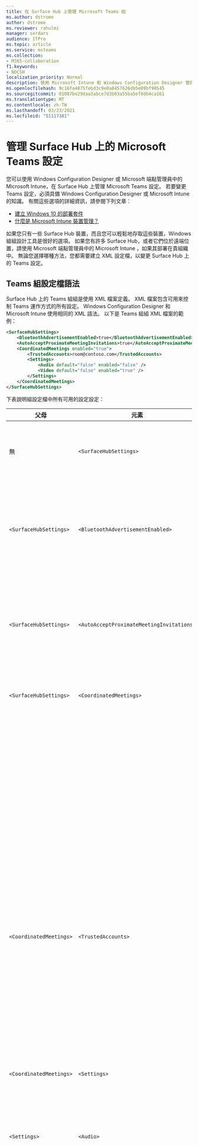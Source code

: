 ```yaml
---
title: 在 Surface Hub 上管理 Microsoft Teams 組
ms.author: dstrome
author: dstrome
ms.reviewer: rahulmi
manager: serdars
audience: ITPro
ms.topic: article
ms.service: msteams
ms.collection:
- M365-collaboration
f1.keywords:
- NOCSH
localization_priority: Normal
description: 使用 Microsoft Intune 和 Windows Configuration Designer 管理 Surface Hub 上的 Microsoft Teams 設定
ms.openlocfilehash: 9c16fa4875febd3c9e0a8457626db5e09bf90545
ms.sourcegitcommit: 01087be29daa3abce7d3b03a55ba5ef8db4ca161
ms.translationtype: MT
ms.contentlocale: zh-TW
ms.lasthandoff: 03/23/2021
ms.locfileid: "51117381"
---
```

# <a name="manage-microsoft-teams-settings-on-surface-hub"></a>管理 Surface Hub 上的 Microsoft Teams 設定

您可以使用 Windows Configuration Designer 或 Microsoft 端點管理員中的 Microsoft Intune，在 Surface Hub 上管理 Microsoft Teams 設定。 若要變更 Teams 設定，必須具備 Windows Configuration Designer 或 Microsoft Intune 的知識。 有關這些選項的詳細資訊，請參閱下列文章：

- [建立 Windows 10 的部署套件](/windows/configuration/provisioning-packages/provisioning-create-package)
- [什麼是 Microsoft Intune 裝置管理？](/mem/intune/remote-actions/device-management)

如果您只有一些 Surface Hub 裝置，而且您可以輕鬆地存取這些裝置，Windows 組組設計工具是很好的選項。 如果您有許多 Surface Hub，或者它們位於遠端位置，請使用 Microsoft 端點管理員中的 Microsoft Intune ，如果其部署在貴組織中。 無論您選擇哪種方法，您都需要建立 XML 設定檔，以變更 Surface Hub 上的 Teams 設定。

## <a name="teams-configuration-file-syntax"></a>Teams 組設定檔語法

Surface Hub 上的 Teams 組組是使用 XML 檔案定義。 XML 檔案包含可用來控制 Teams 運作方式的所有設定。 Windows Configuration Designer 和 Microsoft Intune 使用相同的 XML 語法。 以下是 Teams 組組 XML 檔案的範例：

```xml
<SurfaceHubSettings>
    <BluetoothAdvertisementEnabled>true</BluetoothAdvertisementEnabled>
    <AutoAcceptProximateMeetingInvitations>true</AutoAcceptProximateMeetingInvitations>
    <CoordinatedMeetings enabled="true"> 
        <TrustedAccounts>room@contoso.com</TrustedAccounts>
        <Settings> 
            <Audio default="false" enabled="false" />
            <Video default="false" enabled="true" /> 
        </Settings> 
    </CoordinatedMeetings>
</SurfaceHubSettings>
```

下表說明組設定檔中所有可用的設定設定：

| 父母                  | 元素                                   | 屬性 | 說明                                                                                                                                                                                                                                                                                                                                                                                                                                                                                                          |
|-------------------------|-------------------------------------------|-----------|----------------------------------------------------------------------------------------------------------------------------------------------------------------------------------------------------------------------------------------------------------------------------------------------------------------------------------------------------------------------------------------------------------------------------------------------------------------------------------------------------------------------|
| 無                    | `<SurfaceHubSettings>`                    |           | 包含 Surface Hub 上 Teams 組的所有組組元素。                                                                                                                                                                                                                                                                                                                                                                                                                                        |
| `<SurfaceHubSettings>`  | `<BluetoothAdvertisementEnabled>`         |           | 決定 Surface Hub 是否宣告它可用於藍牙連接。<br>接受的值 `true` ：， `false`                                                                                                                                                                                                                                                                                                                                                                                         |
| `<SurfaceHubSettings>`  | `<AutoAcceptProximateMeetingInvitations>` |           | 決定 Teams 是否會自動接受鄰近式會議。<br>接受的值 `true` ：， `false`                                                                                                                                                                                                                                                                                                                                                                                                     |
| `<SurfaceHubSettings>`  | `<CoordinatedMeetings>`                   |           | 包含所有協調會議的配置元素。                                                                                                                                                                                                                                                                                                                                                                                                                                                        |
|                         |                                           | `enabled` | 決定是否將 Teams 配置為與其他裝置一起參與協調會議。<br>接受的值 `true` ：， `false`                                                                                                                                                                                                                                                                                                                                                                                |
| `<CoordinatedMeetings>` | `<TrustedAccounts>`                       |           | 這是每個 Teams 會議室裝置或 Surface Hub 的 UPNs 逗號分隔清單，裝置應接受會議加入邀請，或應該將會議加入邀請寄到哪個位置。<br>接受的值：字串                                                                                                                                                                                                                                                                                                                         |
| `<CoordinatedMeetings>` | `<Settings>`                              |           | 包含協調會議的配置音訊和視音訊組組元素                                                                                                                                                                                                                                                                                                                                                                                                                               |
| `<Settings>`            | `<Audio>`                                 |           | 控制 Surface Hub 上的 Teams 音訊組。                                                                                                                                                                                                                                                                                                                                                                                                                                                             |
|                         |                                           | `default` | 決定會議開始時，麥克風會位於哪個裝置上。 只有一 (一般是 Teams 會議室裝置) 可以設定此欄位，而其他裝置必須設定此欄位以避免音訊回音和 `true` `false` 意見回應。<br>接受的值 `true` ：， `false`                                                                                                                                                                                                           |
|                         |                                           | `enabled` | 決定會議參與者是否可以開啟或關閉麥克風。 設定為 **音訊** 預設值的裝置應設定此設定，讓參與者不會不小心開啟麥克風，並造成 `false` 音訊回 `false` 音或意見回應。<p>如果 **音訊預設值** 設為 `true` ，此設定會被忽略，參與者可以將麥克風設為靜音或取消靜音。<br>接受的值 `true` ：， `false`                                                                               |
| `<Settings>`            | `<Video>`                                 |           | 在 Surface Hub 上控制 Teams 的視像組組。                                                                                                                                                                                                                                                                                                                                                                                                                                                             |
|                         |                                           | `default` | 決定會議開始時攝影機會使用哪個裝置。 為了獲得最佳體驗，我們建議您只將 Teams 會議室裝置設定為 ，而所有其他裝置則設為 `true` `false` 。<br>接受的值 `true` ：， `false`                                                                                                                                                                                                                                                                  |
|                         |                                           | `enabled` | 決定會議參與者是否可以開啟或關閉相機。 您可以在活動參與者想要共用不同視 (，例如參與者使用 Surface Hub 白板或 `true`) 。 如果您不希望參與者在裝置上開啟或關閉相機，請將其設定為 `false` 。<p> 如果 **視音訊預設值** 設定為 `true` ，此設定會被忽略，參與者可以開啟或關閉相機。<br>接受的值 `true` ：， `false` |

## <a name="apply-teams-settings-to-surface-hub"></a>將 Teams 設定適用于 Surface Hub

在 Surface Hub 上，使用 Windows 設定設計工具或 Microsoft 端點管理員中的 Microsoft Intune 來申請或更新 Teams 設定設定。

### <a name="use-windows-configuration-designer"></a>使用 Windows 組組設計工具

您可以使用 Windows Configuration Designer 來建立一個設定套件，您可以使用該套件將 Teams 設定套用至 Surface Hub。 您將上述所建立之 XML 檔案貼到 Windows Configuration Designer 中，以建立部署套件。

> [!IMPORTANT]
> 如果您已經使用部署套件將 Teams 組配置套用至 Surface Hub，並想要變更，您需先移除現有的部署套件。 詳細資訊，請參閱移除由 Windows Configuration [Designer 所建立的配置套件](#remove-a-provisioning-package-created-by-windows-configuration-designer)。

請執行下列操作，在 Windows Configuration Designer 中建立部署套件：

1. 從您本地電腦的 Windows 市場安裝 Windows 組組設計工具並開啟
2. 選取 **置備 Surface Hub 裝置** ， **然後切換到進位編輯器**
3. 在下一個畫面上，展開 **WindowsTeamSettings**  >  **Teams，** 然後選取設定
4. 在中間窗格的組 **塊旁的** 欄位中，貼上您上方所建立的單行 XML
5. 選取 **匯出**  >  **置備套件**
6. 在名稱中提供資源配置套件 **的名稱，然後** 選取下 **一**  >  **步**
7. 指定儲存置備套件的位置，然後選取下 **一步**
8. 選取 **建立** 以建立部署 **套件，然後** 選取完成

最後，建立部署套件之後，請執行下列操作，將部署套件套用至 Surface Hub：

1. 將您上述所建立之部署套件儲存至 USB 磁碟機
2. 將 USB 磁碟機插入 Surface Hub
3. 在 Surface Hub 上，開啟開始功能表，選取所有 **應用程式**，然後 **選取設定**
4. 提供您的系統管理員使用者名稱和密碼， **然後選取**
5. 前往 **Surface Hub**、 **裝置管理**、 **新增或移除部署套件**，然後 **新增套件**
6. 在 **選取套件下****，選取您的** 部署套件旁的新增，然後重新開機 Surface Hub

### <a name="use-microsoft-intune"></a>使用 Microsoft Intune

如果您的 Surface Hub 是使用 Microsoft Intune 在 Microsoft 端點管理中管理，您可以使用它來將 Teams 設定適用于您的 Surface Hub。 您將建立一個新的組組設定檔，然後將您上述所建立之 XML 檔案貼到檔案中。

> [!IMPORTANT]
> 您的 Surface Hub 必須位在裝置群組中，Microsoft Intune 才能識別要將組式設定檔適用于哪些裝置。 若要瞭解如何建立裝置群組，請參閱新增 [群組以組織使用者和裝置](/mem/intune/fundamentals/groups-add)。

請執行下列操作來建立設定設定檔，將 Teams 設定適用于您的 Surface Hub：

1. 請流覽以登錄 Microsoft 端點管理員 https://endpoint.microsoft.com/
2. 流覽至 **裝置**  >  **組組設定檔，** 然後選取 **建立設定檔**
3. 在 **平臺下**，選取 **Windows 10 及更新版本**
4. 在 **[設定檔中**， **選取自訂**，然後按一下 **建立**
5. On the **Basics** tab, in **Name**, provide a descriptive name for your configuration profile and select **Next**
6. 在設定 **設定選項卡** 上 **，選取**
7. 在新增 **列窗格中** ，執行下列操作：
    1. 提供您新增之 Teams 設定的描述性名稱，以及選擇性的描述
    2. 在 **OMA-URI** 中，輸入 `./Vendor/MSFT/SurfaceHub/InBoxApps/Teams/Configurations`
    3. 在 **資料類型中**，選取 **XML 檔案 (字串)**
    4. 開啟檔案瀏覽器，選取您上述所建立之 XML 檔案，然後 **開啟**
8. 選取 **新增** ，然後選取下 **一步**
9. 在 " **作業"** 選項卡上，確定 **已** 設定為已選取 **的群組**
10. 在 **選取的群組** 下，選取 **要** 包含的群組，然後選擇包含 Surface Hub 的群組，然後 **選取選取**
11. 選取 **下一** 個 ， **下一個**
12. 在評論 **+ 建立上****，選取建立**

## <a name="remove-teams-settings-from-a-surface-hub"></a>從 Surface Hub 移除 Teams 設定

在 Microsoft 端點管理員中，使用 Windows 設定設計工具或 Microsoft Intune 移除 Surface Hub 上的 Teams 設定設定。

### <a name="remove-a-provisioning-package-created-by-windows-configuration-designer"></a>移除 Windows Configuration Designer 所建立的配置套件

如果您使用 Windows Configuration Designer 所建立的配置套件將 Teams 設定套用至 Surface Hub，請使用下列步驟移除套件及其設定：

1. 在 Surface Hub 上，開啟開始功能表，選取所有 **應用程式**，然後 **選取設定**
2. 提供您的系統管理員使用者名稱和密碼， **然後選取**
3. 前往 **Surface Hub**、 **裝置管理** ，然後 **新增或移除部署套件**
4. 在您想要移除的部署套件旁邊， **選取移除**
5. 前往 **Surface Hub，** 然後 **使用應用程式&功能**
6. 尋找 **Surface Hub 的 Microsoft Teams，** 然後選取進 **位選項**
7. 選取 **重設**，然後 **再次重設**
8. 重新開機 Surface Hub

### <a name="remove-settings-applied-by-microsoft-intune"></a>移除 Microsoft Intune 所申請的設定

如果您在 Microsoft 端點管理中使用 Microsoft Intune 將 Teams 設定應用程式至 Surface Hub，請使用下列步驟移除組式設定檔及其設定：

1. 請流覽以登錄 Microsoft 端點管理員 https://endpoint.microsoft.com/
2. 流覽至 **裝置**  >  **組組設定檔**
3. 選取包含您想要移除之協調會議設定的配置設定檔
4. 在設定檔詳細資料頁面上，選取 **刪除** ，然後選取 **確定**

移除包含 Surface Hub 協調會議設定的配置設定檔之後，請使用下列步驟來重設 Surface Hub 上的 Teams 應用程式：

1. 在 Surface Hub 上，開啟開始功能表，選取所有 **應用程式**，然後 **選取設定**
2. 提供您的系統管理員使用者名稱和密碼， **然後選取**
3. 前往 **Surface Hub，** 然後 **使用應用程式&功能**
4. 尋找 **Surface Hub 的 Microsoft Teams，** 然後選取進 **位選項**
5. 選取 **重設**，然後 **再次重設**
6. 重新開機 Surface Hub